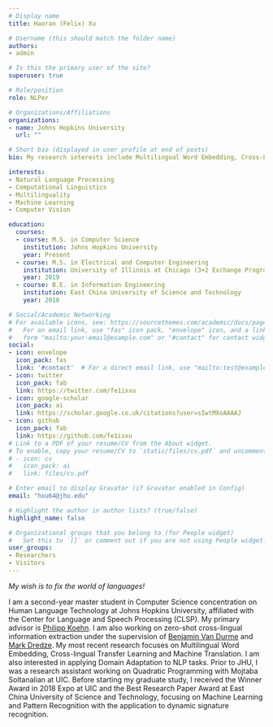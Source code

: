 ```yaml
---
# Display name
title: Haoran (Felix) Xu

# Username (this should match the folder name)
authors:
- admin

# Is this the primary user of the site?
superuser: true

# Role/position
role: NLPer

# Organizations/Affiliations
organizations:
- name: Johns Hopkins University
  url: ""

# Short bio (displayed in user profile at end of posts)
bio: My research interests include Multilingual Word Embedding, Cross-Lingual Transfer Learning, Machine Translation and Domain Adaptation.

interests:
- Natural Language Processing
- Computational Linguistics
- Multilinguality
- Machine Learning
- Computer Vision

education:
  courses:
  - course: M.S. in Computer Science
    institution: Johns Hopkins University
    year: Present
  - course: M.S. in Electrical and Computer Engineering
    institution: University of Illinois at Chicago (3+2 Exchange Program)
    year: 2019
  - course: B.E. in Information Engineering
    institution: East China University of Science and Technology 
    year: 2018

# Social/Academic Networking
# For available icons, see: https://sourcethemes.com/academic/docs/page-builder/#icons
#   For an email link, use "fas" icon pack, "envelope" icon, and a link in the
#   form "mailto:your-email@example.com" or "#contact" for contact widget.
social:
- icon: envelope
  icon_pack: fas
  link: '#contact'  # For a direct email link, use "mailto:test@example.org".
- icon: twitter
  icon_pack: fab
  link: https://twitter.com/fe1ixxu
- icon: google-scholar
  icon_pack: ai
  link: https://scholar.google.co.uk/citations?user=sIwtMXoAAAAJ
- icon: github
  icon_pack: fab
  link: https://github.com/fe1ixxu
# Link to a PDF of your resume/CV from the About widget.
# To enable, copy your resume/CV to `static/files/cv.pdf` and uncomment the lines below.
# - icon: cv
#   icon_pack: ai
#   link: files/cv.pdf

# Enter email to display Gravatar (if Gravatar enabled in Config)
email: "hxu64@jhu.edu"

# Highlight the author in author lists? (true/false)
highlight_name: false

# Organizational groups that you belong to (for People widget)
#   Set this to `[]` or comment out if you are not using People widget.
user_groups:
- Researchers
- Visitors
---
```

*My wish is to fix the world of languages!*

I am a second-year master student in Computer Science concentration on Human Language Technology at Johns Hopkins University, affiliated with the Center for Language and Speech Processing (CLSP). My primary advisor is <font color=black>[Philipp Koehn](http://www.cs.jhu.edu/~phi/)</font>. I am also working on zero-shot cross-lingual information extraction under the supervision of [Benjamin Van Durme](https://www.cs.jhu.edu/~vandurme/) and [Mark Dredze](https://www.cs.jhu.edu/~mdredze/). My most recent research focuses on Multilingual Word Embedding, Cross-lingual Transfer Learning and Machine Translation. I am also interested in applying Domain Adaptation to NLP tasks. Prior to JHU, I was a research assistant working on Quadratic Programming with Mojtaba Soltanalian at UIC. Before starting my graduate study, I received the Winner Award in 2018 Expo at UIC and the Best Research Paper Award at East China University of Science and Technology, focusing on Machine Learning and Pattern Recognition with the application to dynamic signature recognition. 
